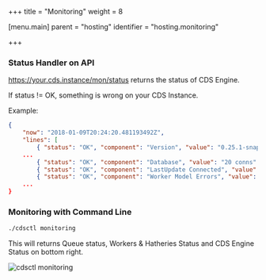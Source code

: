 +++
title = "Monitoring"
weight = 8

[menu.main]
parent = "hosting"
identifier = "hosting.monitoring"

+++

### Status Handler on API

https://your.cds.instance/mon/status returns the status of CDS Engine.

If status != OK, something is wrong on your CDS Instance.

Example:

```json
{
    "now": "2018-01-09T20:24:20.481193492Z",
    "lines": [ 
        { "status": "OK", "component": "Version", "value": "0.25.1-snapshot+1455.cds" },
    ...
        { "status": "OK", "component": "Database", "value": "20 conns" },
        { "status": "OK", "component": "LastUpdate Connected", "value": "14" },
        { "status": "OK", "component": "Worker Model Errors", "value": "0" }
    ...
}
```

### Monitoring with Command Line

```bash
./cdsctl monitoring
```

This will returns Queue status, Workers & Hatheries Status and CDS Engine Status on bottom right.

![cdsctl monitoring](/images/hosting.monitoring.png)